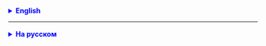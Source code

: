 <details style="margin-top: 16px">
  <summary style="cursor: pointer; color: blue;"><b>English</b></summary>

## Inheritance:

**Inheritance** is like inheritance in real life, for example when a child inherits some traits from his
parents. In programming, this means that one class can inherit the properties and methods of another class.
For example, we have a class "Fruit" and we create a subclass "Apple". An apple automatically inherits the properties of
the fruit,
such as color and weight.

Example:

```java
class Fruit {
    String color;
    double weight;
}

class Apple extends Fruit {
    // We automatically inherit the color and weight from the Fruit class
    String variety;
}

class Banana extends Fruit {
    // We automatically inherit the color and weight from the Fruit class
    String variety;
}
```

![img.png](https://raw.githubusercontent.com/ait-tr/cohort34.2/main/basic_programming/lesson_20/img.png)

### Overriding methods in subclasses:

**Method overriding** is like changing the rules of the game. If we have a method in the superclass, we can
override it in a subclass to make it specific to that subclass. This allows us to use
same method name, but with different actions for different classes.

Imagine that we have Animals, all animals can reproduce sound. But each animal does this differently.
For example, a cat makes “meow-meow”, a dog “woof-woof”.

**Animal** is the parent class for all animals.
**Dog** is a subclass representing a dog.
**Cat** is a subclass representing a cat.
**makeSound()** - method that outputs the sound made by an animal

Example:

![img_2.png](img_2.png)

```java
public class Animal { // parent class for all animals

    void makeSound() {
        System.out.println("Animal sound, not sure which one"); // outputs the sound made by the animal
    }
}

public class Dog extends Animal { // subclass representing a dog

}

public class Cat extends Animal { // subclass representing a cat

}
```

````java
public class Main {

    public static void main(String[] args) {
        Dog dog = new Dog();
        dog.makeSound(); // The sound of an animal, it’s not clear which one

        Cat dog = new Cat();
        Cat.makeSound(); // The sound of an animal, it’s not clear which one
    }
}
````

In this example, the dog and cat will be able to play sound, but only as defined in the parent class.
Because every time we use the `makeSound()` method, no matter what type, “Sound” will always be output to the console
animal, it’s not clear which one.”

But we said that the cat should reproduce “meow-meow”, and the dog “woof-woof”. Those. play the sound `makeSound()` but
already in my own way.

```java
public class Animal {

    public void makeSound() {
        System.out.println("Animal sound, not sure which one");
    }
}

public class Dog extends Animal {

    @Override // overridden super class method
    public void makeSound() {
        System.out.println("Woof-woof!"); // specified the behavior of the method for the Dog class
    }
}

public class Cat extends Animal {

    @Override // overridden super class method
    public void makeSound() {
        System.out.println("Meow meow!"); // specified the behavior of the method for the Cat class
    }
}
```

![img_3.png](img_3.png)

This code overrides the parent `makeSound()` method in each descendant class. What allows animals
reproduce the correct sounds.

````java
public class Main {

    public static void main(String[] args) {
        Dog dog = new Dog();
        dog.makeSound(); //  Bow-wow!

        Cat dog = new Cat();
        Cat.makeSound(); //  Meow meow!
    }
}
````

## Cast:

**Typecasting** is like turning one thing into another. In Java, this may be needed when we have an object
one class, but we want to use it as an object of another class. This may be explicit or implicit.

Let's look at the example of dogs and cats to better understand type casting.

We have a class hierarchy:

1. `Animal` - parent class for all animals.
2. `Dog` is a subclass representing a dog.
3. `Cat` is a subclass representing a cat.

Each class has a `makeSound()` method that outputs the sound the animal makes.

![img_3.png](img_3.png)

Now let's look at type casting:

```java
Animal animal1=new Dog(); // Implicit type cast, dog becomes animal
        Animal animal2=new Cat(); // Implicit type cast, cat becomes animal

        Dog dog=(Dog)animal1; // Explicit type cast, animal becomes dog
        Cat cat=(Cat)animal2; // Explicit type cast, animal becomes cat
```

In this example:

1. `animal1` and `animal2` are variables of type `Animal`, but they contain objects `Dog` and `Cat`. This is an implicit
   type cast because we are "narrowing down" the types.

2. `dog` and `cat` are variables of type `Dog` and `Cat`, but we explicitly specify the types to be cast. We "extend"
   types back to subclasses.

Now we can call the `makeSound()` method on each variable:

```java
animal1.makeSound(); // Outputs: Woof-woof!
        animal2.makeSound(); // Outputs: Meow-meow!
        dog.makeSound(); // Outputs: Woof-woof!
        cat.makeSound(); // Outputs: Meow-meow!
```

Type casting allows us to work with objects of different classes in the hierarchy and use their specific methods when
necessary.

### Upward and downward type casting:

1. **Upcasting**:
    - This is a casting of an object to its superclass or interface.
    - Occurs automatically (implicitly).
    - This is a safe cast because the object can always be treated as an object of its superclass.

An example of an ascending cast:

```java
Cat cat=new Cat();
        Animal animal=cat; // Upcast, cat automatically becomes an Animal object.
```

2. **Downcasting**:
    - This is the casting of an object to its subclass after an upward cast.
    - Occurs using the `(Type)` type cast operator and may throw a `ClassCastException` if the object cannot be cast to
      the specified type.
    - This is a riskier cast and requires type checking before performing the cast.

Downcast example:

```java
Animal animal=new Cat(); // Ascending cast
        Cat cat=(Cat)animal; // Downcast, requires explicit type cast
```

Thus, an upward cast is usually safe and automatic, but a downcast can cause an error and requires an explicit type cast
and type checking before it is performed.

### Errors when casting types:

Type casting errors and the differences between upward and downward casting are important aspects of working with type
casting in Java. Let's take a closer look at these concepts.

1. **ClassCastException**:
    - This exception occurs when an attempt is made to perform an invalid type cast.
    - For example, if we have an `Animal` object that is actually a `Cat` object, and we try to explicitly cast it to
      the `Dog` type, it will throw a `ClassCastException`.

Example:

```java
Animal animal=new Cat();
        Dog dog=(Dog)animal; // Will throw a ClassCastException because animal is not actually a Dog object.
```

To avoid such errors, you should always perform type checking using the `instanceof` operator before casting the type.

Type checking example:

```java
Animal animal=new Cat();
        if(animal instanceof Dog){
        Dog dog=(Dog)animal; // This code will only run if animal is a Dog object.
        }
```

</details>

<hr>

<details style="margin-top: 16px">
  <summary style="cursor: pointer; color: blue;"><b>На русском</b></summary>

## Наследование:

**Наследование** - это как наследование в реальной жизни, например, когда ребенок наследует некоторые черты от своих
родителей. В программировании, это означает, что один класс может наследовать свойства и методы другого класса.
Например, у нас есть класс "Фрукт", и мы создаем подкласс "Яблоко". Яблоко автоматически наследует свойства фрукта,
такие как цвет и вес.

Пример:

```java
class Fruit {
    String color;
    double weight;
}

class Apple extends Fruit {
    // Мы автоматически наследуем цвет и вес из класса Fruit
    String variety;
}

class Banana extends Fruit {
    // Мы автоматически наследуем цвет и вес из класса Fruit
    String variety;
}
```

![img.png](https://raw.githubusercontent.com/ait-tr/cohort34.2/main/basic_programming/lesson_20/img.png)

### Переопределение методов в подклассах:

**Переопределение методов** - это как изменение правил игры. Если у нас есть метод в суперклассе, мы можем
переопределить его в подклассе, чтобы сделать его специфичным для этого подкласса. Это позволяет нам использовать
одинаковое имя метода, но с разными действиями для разных классов.

Представьте что у нас есть Животные, все животные могут воспроизводить звук. Но каждое животное делает это по разному.
К примеру кошка делает "мяу-мяу", собачка "гав-гав".

**Animal** - родительский класс для всех животных.
**Dog** - подкласс, представляющий собаку.
**Cat** - подкласс, представляющий кошку.
**makeSound()** - метод который выводит звук, издаваемый животным

Пример:

![img_2.png](img_2.png)

```java
public class Animal { // родительский класс для всех животных

    void makeSound() {
        System.out.println("Звук животного, не понятно какой"); // выводит звук, издаваемый животным
    }
}

public class Dog extends Animal { // подкласс, представляющий собаку

}

public class Cat extends Animal { // подкласс, представляющий кошку

}
```

````java
public class Main {

    public static void main(String[] args) {
        Dog dog = new Dog();
        dog.makeSound(); //  Звук животного, не понятно какой

        Cat dog = new Cat();
        Cat.makeSound(); //  Звук животного, не понятно какой        
    }
}
````

В этом примере собака и кошка будут уметь воспроизводить звук, но только так как это опрделено в родительском классе.
Т.к. каждый раз когда мы возовим метод `makeSound()` не важно у какого типа, всегда будет выведенно в коносль "Звук
животного, не понятно какой".

Но мы сказали что кошка должна воспроизводить "мяу-мяу", а собачка "гав-гав". Т.е. вопроизводить звук `makeSound()` но
уже по свойму.

```java
public class Animal {

    public void makeSound() {
        System.out.println("Звук животного, не понятно какой");
    }
}

public class Dog extends Animal {

    @Override // переопределили метод супер класса
    public void makeSound() {
        System.out.println("Гав-гав!");  // указали поведение метода для класса Dog
    }
}

public class Cat extends Animal {

    @Override // переопределили метод супер класса
    public void makeSound() {
        System.out.println("Мяу-мяу!"); // указали поведение метода для класса Cat
    }
}
```

![img_3.png](img_3.png)

Этот код переопределяет в каждом классе наследнике родительский метод `makeSound()`. Что позволяет животным
воспроизводить верные звуки.

````java
public class Main {

    public static void main(String[] args) {
        Dog dog = new Dog();
        dog.makeSound(); //  Гав-гав!

        Cat dog = new Cat();
        Cat.makeSound(); //  Мяу-мяу!        
    }
}
````

## Приведение типов:

**Приведение типов** - это как превращение одной вещи в другую. В Java, это может быть нужно, когда у нас есть объект
одного класса, но мы хотим его использовать как объект другого класса. Это может быть явным или неявным.

Давайте рассмотрим пример с собачками и кошками, чтобы лучше понять приведение типов.

У нас есть иерархия классов:

1. `Animal` - родительский класс для всех животных.
2. `Dog` - подкласс, представляющий собаку.
3. `Cat` - подкласс, представляющий кошку.

Каждый класс имеет метод `makeSound()`, который выводит звук, издаваемый животным.

![img_3.png](https://raw.githubusercontent.com/ait-tr/cohort34.2/main/basic_programming/lesson_20/img_3.png)

Теперь давайте рассмотрим приведение типов:

```java
Animal animal1=new Dog(); // Неявное приведение типа, собака становится животным
        Animal animal2=new Cat(); // Неявное приведение типа, кошка становится животным

        Dog dog=(Dog)animal1; // Явное приведение типа, животное становится собакой
        Cat cat=(Cat)animal2; // Явное приведение типа, животное становится кошкой
```

В этом примере:

1. `animal1` и `animal2` - это переменные типа `Animal`, но они содержат объекты `Dog` и `Cat`. Это неявное приведение
   типов, так как мы "сужаем" типы.

2. `dog` и `cat` - это переменные типа `Dog` и `Cat`, но мы явно указываем типы для приведения. Мы "расширяем" типы
   обратно к подклассам.

Теперь мы можем вызвать метод `makeSound()` для каждой переменной:

```java
animal1.makeSound(); // Выведет: Гав-гав!
        animal2.makeSound(); // Выведет: Мяу-мяу!
        dog.makeSound();     // Выведет: Гав-гав!
        cat.makeSound();     // Выведет: Мяу-мяу!
```

Приведение типов позволяет нам работать с объектами разных классов в иерархии и использовать их специфические методы,
когда это необходимо.

### Восходящее и нисходящее приведение типов:

1. **Восходящее приведение (Upcasting)**:
    - Это приведение объекта к его суперклассу или интерфейсу.
    - Происходит автоматически (неявно).
    - Это безопасное приведение, так как объект всегда может быть рассмотрен как объект его суперкласса.

Пример восходящего приведения:

```java
Cat cat=new Cat();
        Animal animal=cat; // Восходящее приведение, cat автоматически становится объектом Animal.
```

2. **Нисходящее приведение (Downcasting)**:
    - Это приведение объекта к его подклассу после восходящего приведения.
    - Происходит с использованием оператора приведения типа `(Type)` и может вызвать `ClassCastException`, если объект
      невозможно привести к указанному типу.
    - Это более рискованное приведение, и оно требует проверки типа перед выполнением приведения.

Пример нисходящего приведения:

```java
Animal animal=new Cat(); // Восходящее приведение
        Cat cat=(Cat)animal;    // Нисходящее приведение, требует явного приведения типа
```

Таким образом, восходящее приведение обычно безопасно и выполняется автоматически, а нисходящее приведение может вызвать
ошибку и требует явного приведения типа и проверки типа перед его выполнением.

### Ошибки при приведении типов:

Ошибки при приведении типов и различия между восходящим и нисходящим приведением типов - это важные аспекты работы с
приведением типов в Java. Давайте подробнее разберемся в этих концепциях.

1. **ClassCastException**:
    - Это исключение возникает при попытке выполнить недопустимое приведение типов.
    - Например, если у нас есть объект `Animal`, который на самом деле является объектом `Cat`, и мы пытаемся явно
      привести его к типу `Dog`, это вызовет `ClassCastException`.

Пример:

```java
Animal animal=new Cat();
        Dog dog=(Dog)animal; // Вызовет ClassCastException, так как animal на самом деле не является объектом Dog.
```

Чтобы избежать таких ошибок, всегда следует выполнять проверку типов с использованием оператора `instanceof` перед
приведением типа.

Пример проверки типа:

```java
Animal animal=new Cat();
        if(animal instanceof Dog){
        Dog dog=(Dog)animal; // Этот код выполнится только, если animal является объектом Dog.
        }
```

</details>
